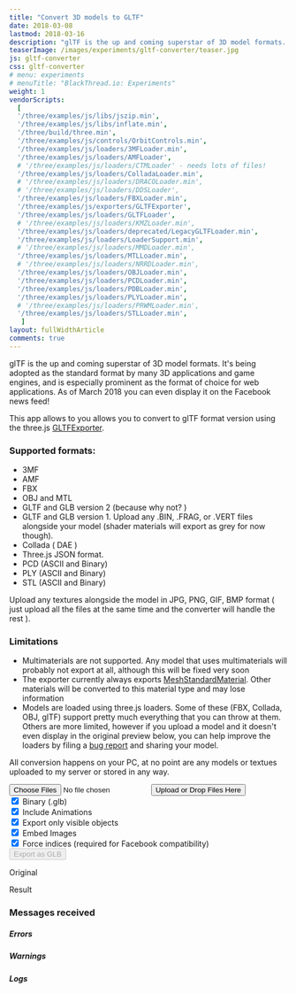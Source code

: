 ```yaml
---
title: "Convert 3D models to GLTF"
date: 2018-03-08
lastmod: 2018-03-16
description: "glTF is the up and coming superstar of 3D model formats. It’s being adopted as the standard format by many 3D applications and game engines, and is especially prominent as the format of choice for web applications.  Use this tool to convert from various formats to GLTF using the three.js exporter"
teaserImage: /images/experiments/gltf-converter/teaser.jpg
js: gltf-converter
css: gltf-converter
# menu: experiments
# menuTitle: "BlackThread.io: Experiments"
weight: 1
vendorScripts:
  [
  '/three/examples/js/libs/jszip.min',
  '/three/examples/js/libs/inflate.min',
  '/three/build/three.min',
  '/three/examples/js/controls/OrbitControls.min',
  '/three/examples/js/loaders/3MFLoader.min',
  '/three/examples/js/loaders/AMFLoader',
  # '/three/examples/js/loaders/CTMLoader' - needs lots of files!
  '/three/examples/js/loaders/ColladaLoader.min',
  # '/three/examples/js/loaders/DRACOLoader.min',
  # '/three/examples/js/loaders/DDSLoader',
  '/three/examples/js/loaders/FBXLoader.min',
  '/three/examples/js/exporters/GLTFExporter',
  '/three/examples/js/loaders/GLTFLoader',
  # '/three/examples/js/loaders/KMZLoader.min',
  '/three/examples/js/loaders/deprecated/LegacyGLTFLoader.min',
  '/three/examples/js/loaders/LoaderSupport.min',
  # '/three/examples/js/loaders/MMDLoader.min',
  '/three/examples/js/loaders/MTLLoader.min',
  # '/three/examples/js/loaders/NRRDLoader.min',
  '/three/examples/js/loaders/OBJLoader.min',
  '/three/examples/js/loaders/PCDLoader.min',
  '/three/examples/js/loaders/PDBLoader.min',
  '/three/examples/js/loaders/PLYLoader.min',
  # '/three/examples/js/loaders/PRWMLoader.min',
  '/three/examples/js/loaders/STLLoader.min',
   ]
layout: fullWidthArticle
comments: true
---
```


glTF is the up and coming superstar of 3D model formats. It's being adopted as the standard format by many 3D applications and game engines, and is especially prominent as
the format of choice for web applications. As of March 2018 you can even display it on the Facebook news feed!

This app allows to you allows you to convert to glTF format version using the three.js <a href="https://threejs.org/examples/#misc_exporter_gltf">GLTFExporter</a>.

### Supported formats:

* 3MF
* AMF
* FBX
* OBJ and MTL
* GLTF and GLB version 2 (because why not? )
* GLTF and GLB version 1. Upload any .BIN, .FRAG, or .VERT files alongside your model (shader materials will export as grey for now though).
* Collada ( DAE )
* Three.js JSON format.
* PCD (ASCII and Binary)
* PLY (ASCII and Binary)
* STL (ASCII and Binary)

Upload any textures alongside the model in JPG, PNG, GIF, BMP format ( just upload all the files at the same time and the converter will handle the rest ).


### Limitations

* Multimaterials are not supported. Any model that uses multimaterials will probably not export at all, although this will be fixed very soon
* The exporter currently always exports [MeshStandardMaterial](https://threejs.org/docs/#api/materials/MeshStandardMaterial). Other materials will be converted to this material type and may lose information
* Models are loaded using three.js loaders. Some of these (FBX, Collada, OBJ, glTF) support pretty much everything that you can throw at them. Others are more limited, however if you upload a model and it doesn't even display in the original preview below, you can help improve the loaders by filing a [bug report](https://github.com/mrdoob/three.js/issues) and sharing your model.

All conversion happens on your PC, at no point are any models or textues uploaded to my server or stored in any way.

<div class="border-section">
  <div id="file-upload-form">
    <input id="file-upload-input" type="file" name="files[]" multiple="" class="hide">
    <input type="submit" value="Upload or Drop Files Here" id="file-upload-button"/>
    <div id="options">
      <label class="switch">
        <input id="option_binary" name="visible" type="checkbox" checked>
        <span class="slider round"></span>
      </label>
      <span id="format_label">Binary (.glb)</span><br>
      <label class="switch">
        <input id="option_animations" name="visible" type="checkbox" checked>
        <span class="slider round"></span>
      </label>
      <span>Include Animations</span><br>
      <label class="switch">
        <input id="option_visible" name="visible" type="checkbox" checked>
        <span class="slider round"></span>
      </label>
      <span>Export only visible objects</span><br>
      <label class="switch">
        <input id="option_embedImages" name="visible" type="checkbox" checked>
        <span class="slider round"></span>
      </label>
      <span>Embed Images</span><br>
      <label class="switch">
        <input id="option_forceindices" name="visible" type="checkbox" checked>
        <span class="slider round"></span>
      </label>
      <span>Force indices (required for Facebook compatibility)</span><br>
    </div>
    <input type="submit" value="Export as GLB" id="export" disabled="disabled"/>
  </div>
  <div id="previews">
    <div id="original-preview">
      <div id="original-loading-overlay" class="loading-overlay">
        <div id="original-loading-bar" class="loading-bar hide">
          <span id="original-bar" class="bar">
            <span id="original-progress" class="progress"></span>
          </span>
        </div>
      </div>
      <p id="original-preview-text">Original</p>
      <canvas id="original-preview-canvas"></canvas>
    </div>
    <div id="result-preview">
      <div id="result-loading-overlay" class="loading-overlay">
        <div id="result-loading-bar" class="loading-bar hide">
          <span id="result-bar" class="bar">
            <span id="result-progress" class="progress"></span>
          </span>
        </div>
      </div>
      <p id="result-preview-text">Result</p>
      <canvas id="result-preview-canvas"></canvas>
      <a href="#" id="fullscreen-button" title="Go fullscreen">
        <span class="fa fa-lg fa-arrows-alt" aria-hidden="true"></span>
      </a>
    </div>
  </div>
  <div id="messages" class="hide">
    <h3>Messages received</h3>
    <div id="errors-container" class="hide">
      <h5>Errors</h5>
      <div id="errors"></div>
    </div>
    <div id="warnings-container" class="hide">
      <h5>Warnings</h5>
      <div id="warnings"></div>
    </div>
    <div id="logs-container" class="hide">
      <h5>Logs</h5>
      <div id="logs"></div>
    </div>
  </div>
</div>
